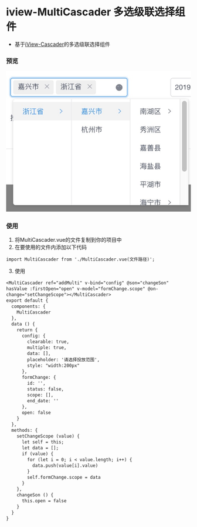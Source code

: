 # iview-MultiCascader 多选级联选择组件

* 基于[iView-Cascader](https://www.iviewui.com/components/cascader)的多选级联选择组件

### 预览

![预览](https://github.com/Cheese-Yu/iview-MultiCascader/blob/master/img.jpeg)

### 使用
1. 将MultiCascader.vue的文件复制到你的项目中
2. 在要使用的文件内添加以下代码
```
import MultiCascader from './MultiCascader.vue(文件路径)';
```
3. 使用
```
<MultiCascader ref="addMulti" v-bind="config" @son="changeSon" hasValue :firstOpen="open" v-model="formChange.scope" @on-change="setChangeScope"></MultiCascader>
export default {
  components: {
    MultiCascader
  },
  data () {
    return {
      config: {
        clearable: true,
        multiple: true,
        data: [],
        placeholder: '请选择投放范围',
        style: "width:200px"
      },
      formChange: {
        id: '',
        status: false,
        scope: [],
        end_date: ''
      },
      open: false
    }
  },
  methods: {
    setChangeScope (value) {
      let self = this;
      let data = [];
      if (value) {
        for (let i = 0; i < value.length; i++) {
          data.push(value[i].value)
        }
        self.formChange.scope = data
      }
    },
    changeSon () {
      this.open = false
    }
  }
}
```
